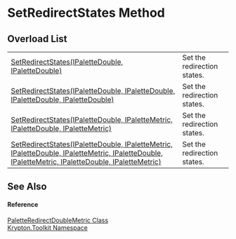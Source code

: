 # SetRedirectStates Method


## Overload List
<table>
<tr>
<td><a href="2061b177-d6df-0e88-9c4f-a7574bebb343.md">SetRedirectStates(IPaletteDouble, IPaletteDouble)</a></td>
<td>Set the redirection states.</td></tr>
<tr>
<td><a href="126af655-22ab-0cee-7f7d-fb63fb5e6b8a.md">SetRedirectStates(IPaletteDouble, IPaletteDouble, IPaletteDouble, IPaletteDouble)</a></td>
<td>Set the redirection states.</td></tr>
<tr>
<td><a href="e9e00f94-9a13-e591-f168-0a53f849704a.md">SetRedirectStates(IPaletteDouble, IPaletteMetric, IPaletteDouble, IPaletteMetric)</a></td>
<td>Set the redirection states.</td></tr>
<tr>
<td><a href="61c1ef3e-5f01-9423-c571-2a8241539ac4.md">SetRedirectStates(IPaletteDouble, IPaletteMetric, IPaletteDouble, IPaletteMetric, IPaletteDouble, IPaletteMetric, IPaletteDouble, IPaletteMetric)</a></td>
<td>Set the redirection states.</td></tr>
</table>

## See Also


#### Reference
<a href="4569f688-8cba-8e09-f8f7-69abbf3e062e.md">PaletteRedirectDoubleMetric Class</a>  
<a href="79d2eac2-21f4-54ff-7552-b20c33c30600.md">Krypton.Toolkit Namespace</a>  
